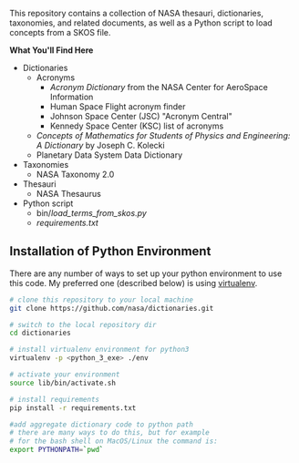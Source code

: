 This repository contains a collection of NASA thesauri, dictionaries, taxonomies, and related documents, as well as a Python script to load concepts from a SKOS file.

**What You'll Find Here**
* Dictionaries
  * Acronyms
    * *Acronym Dictionary* from the NASA Center for AeroSpace Information
    * Human Space Flight acronym finder
    * Johnson Space Center (JSC) "Acronym Central"
    * Kennedy Space Center (KSC) list of acronyms
  * *Concepts of Mathematics for Students of Physics and Engineering: A Dictionary* by Joseph C. Kolecki
  * Planetary Data System Data Dictionary
* Taxonomies
  * NASA Taxonomy 2.0
* Thesauri
  * NASA Thesaurus
* Python script
  * bin/*load_terms_from_skos.py*
  * *requirements.txt*


## Installation of Python Environment

There are any number of ways to set up your python environment to
use this code. My preferred one (described below) is using
[virtualenv](https://pypi.python.org/pypi/virtualenv).

```bash
# clone this repository to your local machine
git clone https://github.com/nasa/dictionaries.git

# switch to the local repository dir
cd dictionaries

# install virtualenv environment for python3
virtualenv -p <python_3_exe> ./env

# activate your environment
source lib/bin/activate.sh

# install requirements
pip install -r requirements.txt

#add aggregate dictionary code to python path
# there are many ways to do this, but for example
# for the bash shell on MacOS/Linux the command is:
export PYTHONPATH=`pwd`

```
